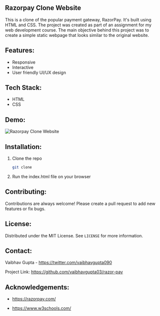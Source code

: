 
## Razorpay Clone Website
This is a clone of the popular payment gateway, RazorPay. It's built using HTML and CSS.
The project was created as part of an assignment for my web development course. The main objective behind this project was to create a simple static webpage that looks similar to the original website.

## Features:
- Responsive
- Interactive
- User friendly UI/UX design

## Tech Stack:
- HTML
- CSS

## Demo:
![Razorpay Clone Website](https://vaibhavgupta03.github.io/razor-pay/)

## Installation:
1. Clone the repo
   ```sh
   git clone
    ```
2. Run the index.html file on your browser

## Contributing:
Contributions are always welcome! Please create a pull request to add new features or fix bugs.

## License:
Distributed under the MIT License. See `LICENSE` for more information.

## Contact:
Vaibhav Gupta - https://twitter.com/vaibhavgupta090

Project Link:
https://github.com/vaibhavgupta03/razor-pay

## Acknowledgements:
- https://razorpay.com/

- https://www.w3schools.com/


